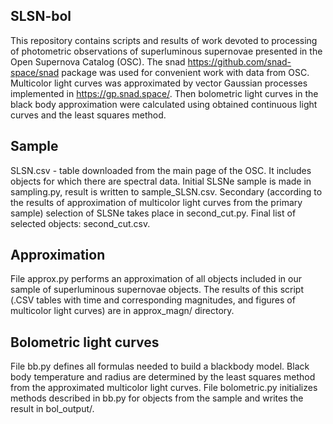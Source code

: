 ## SLSN-bol


This repository contains scripts and results of work devoted to processing of photometric observations of superluminous supernovae presented in the Open Supernova Catalog (OSC). The snad https://github.com/snad-space/snad package was used for convenient work with data from OSC. Multicolor light curves was approximated by vector Gaussian processes implemented in https://gp.snad.space/. Then bolometric light curves in the black body approximation were calculated using obtained continuous light curves and the least squares method.

## Sample

SLSN.csv - table downloaded from the main page of the OSC. It includes objects for which there are spectral data. Initial SLSNe sample is made in sampling.py, result is written to sample_SLSN.csv. Secondary (according to the results of approximation of multicolor light curves from the primary sample) selection of SLSNe takes place in second_cut.py. Final list of selected objects: second_cut.csv.

## Approximation

File approx.py performs an approximation of all objects included in our sample of superluminous supernovae objects. The results of this script (.CSV tables with time and corresponding magnitudes, and figures of multicolor light curves) are in approx_magn/ directory.

## Bolometric light curves

File bb.py defines all formulas needed to build a blackbody model. Black body temperature and radius are determined by the least squares method from the approximated multicolor light curves. File bolometric.py initializes methods described in bb.py for objects from the sample and writes the result in bol_output/.
